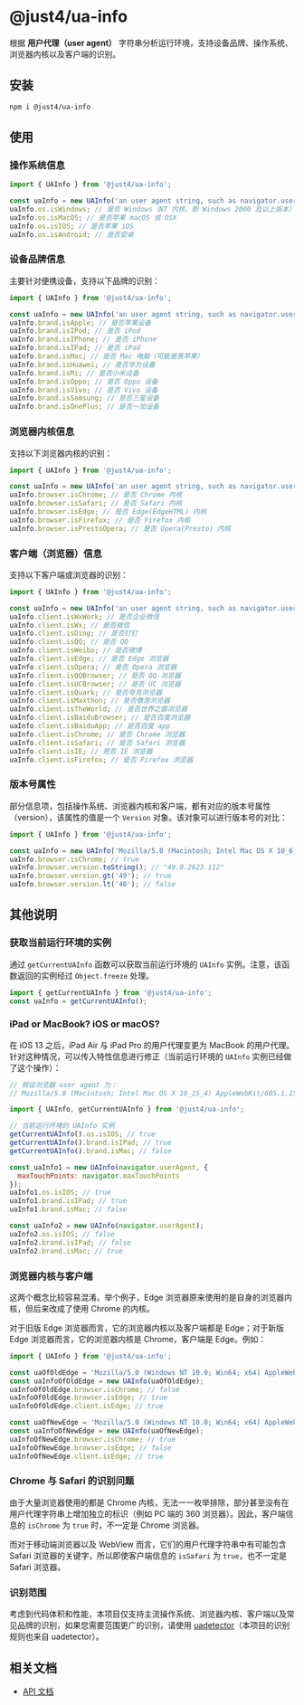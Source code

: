 # @just4/ua-info

根据 **用户代理（user agent）** 字符串分析运行环境，支持设备品牌、操作系统、浏览器内核以及客户端的识别。


## 安装

```bash
npm i @just4/ua-info
```


## 使用

### 操作系统信息

```javascript
import { UAInfo } from '@just4/ua-info';

const uaInfo = new UAInfo('an user agent string, such as navigator.userAgent');
uaInfo.os.isWindows; // 是否 Windows（NT 内核，即 Windows 2000 及以上版本）
uaInfo.os.isMacOS; // 是否苹果 macOS 或 OSX
uaInfo.os.isIOS; // 是否苹果 iOS
uaInfo.os.isAndroid; // 是否安卓
```

### 设备品牌信息

主要针对便携设备，支持以下品牌的识别：

```javascript
import { UAInfo } from '@just4/ua-info';

const uaInfo = new UAInfo('an user agent string, such as navigator.userAgent');
uaInfo.brand.isApple; // 是否苹果设备
uaInfo.brand.isIPod; // 是否 iPod
uaInfo.brand.isIPhone; // 是否 iPhone
uaInfo.brand.isIPad; // 是否 iPad
uaInfo.brand.isMac; // 是否 Mac 电脑（可能是黑苹果）
uaInfo.brand.isHuawei; // 是否华为设备
uaInfo.brand.isMi; // 是否小米设备
uaInfo.brand.isOppo; // 是否 Oppo 设备
uaInfo.brand.isVivo; // 是否 Vivo 设备
uaInfo.brand.isSamsung; // 是否三星设备
uaInfo.brand.isOnePlus; // 是否一加设备
```

### 浏览器内核信息

支持以下浏览器内核的识别：

```javascript
import { UAInfo } from '@just4/ua-info';

const uaInfo = new UAInfo('an user agent string, such as navigator.userAgent');
uaInfo.browser.isChrome; // 是否 Chrome 内核
uaInfo.browser.isSafari; // 是否 Safari 内核
uaInfo.browser.isEdge; // 是否 Edge(EdgeHTML) 内核
uaInfo.browser.isFirefox; // 是否 Firefox 内核
uaInfo.browser.isPrestoOpera; // 是否 Opera(Presto) 内核
```

### 客户端（浏览器）信息

支持以下客户端或浏览器的识别：

```javascript
import { UAInfo } from '@just4/ua-info';

const uaInfo = new UAInfo('an user agent string, such as navigator.userAgent');
uaInfo.client.isWxWork; // 是否企业微信
uaInfo.client.isWx; // 是否微信
uaInfo.client.isDing; // 是否钉钉
uaInfo.client.isQQ; // 是否 QQ
uaInfo.client.isWeibo; // 是否微博
uaInfo.client.isEdge; // 是否 Edge 浏览器
uaInfo.client.isOpera; // 是否 Opera 浏览器
uaInfo.client.isQQBrowser; // 是否 QQ 浏览器
uaInfo.client.isUCBrowser; // 是否 UC 浏览器
uaInfo.client.isQuark; // 是否夸克浏览器
uaInfo.client.isMaxthon; // 是否傲游浏览器
uaInfo.client.isTheWorld; // 是否世界之窗浏览器
uaInfo.client.isBaiduBrowser; // 是否百度浏览器
uaInfo.client.isBaiduApp; // 是否百度 app
uaInfo.client.isChrome; // 是否 Chrome 浏览器
uaInfo.client.isSafari; // 是否 Safari 浏览器
uaInfo.client.isIE; // 是否 IE 浏览器
uaInfo.client.isFirefox; // 是否 Firefox 浏览器
```

### 版本号属性

部分信息项，包括操作系统、浏览器内核和客户端，都有对应的版本号属性（version），该属性的值是一个 `Version` 对象。该对象可以进行版本号的对比：

```javascript
import { UAInfo } from '@just4/ua-info';

const uaInfo = new UAInfo('Mozilla/5.0 (Macintosh; Intel Mac OS X 10_6_8) AppleWebKit/537.36 (KHTML, like Gecko) Chrome/49.0.2623.112 Safari/537.36');
uaInfo.browser.isChrome; // true
uaInfo.browser.version.toString(); // "49.0.2623.112"
uaInfo.browser.version.gt('49'); // true
uaInfo.browser.version.lt('40'); // false
```


## 其他说明

### 获取当前运行环境的实例

通过 `getCurrentUAInfo` 函数可以获取当前运行环境的 `UAInfo` 实例。注意，该函数返回的实例经过 `Object.freeze` 处理。

```javascript
import { getCurrentUAInfo } from '@just4/ua-info';
const uaInfo = getCurrentUAInfo();
```

### iPad or MacBook? iOS or macOS?

在 iOS 13 之后，iPad Air 与 iPad Pro 的用户代理变更为 MacBook 的用户代理。针对这种情况，可以传入特性信息进行修正（当前运行环境的 `UAInfo` 实例已经做了这个操作）：

```javascript
// 假设浏览器 user agent 为：
// Mozilla/5.0 (Macintosh; Intel Mac OS X 10_15_4) AppleWebKit/605.1.15 (KHTML, like Gecko) Version/13.1.1 Safari/605.1.15

import { UAInfo, getCurrentUAInfo } from '@just4/ua-info';

// 当前运行环境的 UAInfo 实例
getCurrentUAInfo().os.isIOS; // true
getCurrentUAInfo().brand.isIPad; // true
getCurrentUAInfo().brand.isMac; // false

const uaInfo1 = new UAInfo(navigator.userAgent, {
  maxTouchPoints: navigator.maxTouchPoints
});
uaInfo1.os.isIOS; // true
uaInfo1.brand.isIPad; // true
uaInfo1.brand.isMac; // false

const uaInfo2 = new UAInfo(navigator.userAgent);
uaInfo2.os.isIOS; // false
uaInfo2.brand.isIPad; // false
uaInfo2.brand.isMac; // true
```

### 浏览器内核与客户端

这两个概念比较容易混淆。举个例子，Edge 浏览器原来使用的是自身的浏览器内核，但后来改成了使用 Chrome 的内核。

对于旧版 Edge 浏览器而言，它的浏览器内核以及客户端都是 Edge；对于新版 Edge 浏览器而言，它的浏览器内核是 Chrome，客户端是 Edge。例如：

```javascript
import { UAInfo } from '@just4/ua-info';

const uaOfOldEdge = 'Mozilla/5.0 (Windows NT 10.0; Win64; x64) AppleWebKit/537.36 (KHTML, like Gecko) Chrome/64.0.3282.140 Safari/537.36 Edge/18.17763';
const uaInfoOfOldEdge = new UAInfo(uaOfOldEdge);
uaInfoOfOldEdge.browser.isChrome; // false
uaInfoOfOldEdge.browser.isEdge; // true
uaInfoOfOldEdge.client.isEdge; // true

const uaOfNewEdge = 'Mozilla/5.0 (Windows NT 10.0; Win64; x64) AppleWebKit/537.36 (KHTML, like Gecko) Chrome/91.0.4501.0 Safari/537.36 Edg/91.0.866.0';
const uaInfoOfNewEdge = new UAInfo(uaOfNewEdge);
uaInfoOfNewEdge.browser.isChrome; // true
uaInfoOfNewEdge.browser.isEdge; // false
uaInfoOfNewEdge.client.isEdge; // true
```

### Chrome 与 Safari 的识别问题

由于大量浏览器使用的都是 Chrome 内核，无法一一枚举排除，部分甚至没有在用户代理字符串上增加独立的标识（例如 PC 端的 360 浏览器）。因此，客户端信息的 `isChrome` 为 `true` 时，不一定是 Chrome 浏览器。

而对于移动端浏览器以及 WebView 而言，它们的用户代理字符串中有可能包含 Safari 浏览器的关键字，所以即使客户端信息的 `isSafari` 为 `true`，也不一定是 Safari 浏览器。

### 识别范围

考虑到代码体积和性能，本项目仅支持主流操作系统、浏览器内核、客户端以及常见品牌的识别，如果您需要范围更广的识别，请使用 [uadetector](https://www.npmjs.com/package/uadetector)（本项目的识别规则也来自 uadetector）。


## 相关文档
- [API 文档](https://heeroluo.github.io/just4/ua-info/modules/index.html)
